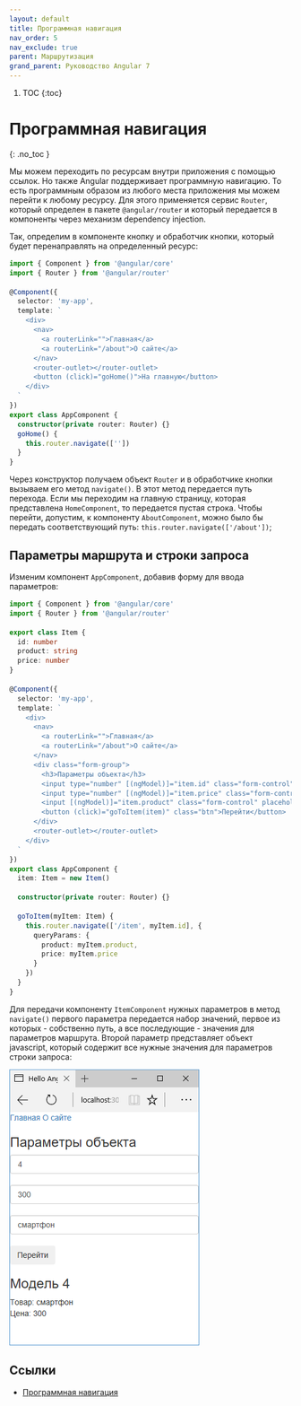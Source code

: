 ```yaml
---
layout: default
title: Программная навигация
nav_order: 5
nav_exclude: true
parent: Маршрутизация
grand_parent: Руководство Angular 7
---
```


<!-- prettier-ignore-start -->
1. TOC
{:toc}

# Программная навигация
{: .no_toc }
<!-- prettier-ignore-end -->

Мы можем переходить по ресурсам внутри приложения с помощью ссылок. Но также Angular поддерживает программную навигацию. То есть программным образом из любого места приложения мы можем перейти к любому ресурсу. Для этого применяется сервис `Router`, который определен в пакете `@angular/router` и который передается в компоненты через механизм dependency injection.

Так, определим в компоненте кнопку и обработчик кнопки, который будет перенаправлять на определенный ресурс:

```typescript
import { Component } from '@angular/core'
import { Router } from '@angular/router'

@Component({
  selector: 'my-app',
  template: `
    <div>
      <nav>
        <a routerLink="">Главная</a>
        <a routerLink="/about">О сайте</a>
      </nav>
      <router-outlet></router-outlet>
      <button (click)="goHome()">На главную</button>
    </div>
  `
})
export class AppComponent {
  constructor(private router: Router) {}
  goHome() {
    this.router.navigate([''])
  }
}
```

Через конструктор получаем объект `Router` и в обработчике кнопки вызываем его метод `navigate()`. В этот метод передается путь перехода. Если мы переходим на главную страницу, которая представлена `HomeComponent`, то передается пустая строка. Чтобы перейти, допустим, к компоненту `AboutComponent`, можно было бы передать соответствующий путь: `this.router.navigate(['/about'])`;

## Параметры маршрута и строки запроса

Изменим компонент `AppComponent`, добавив форму для ввода параметров:

```typescript
import { Component } from '@angular/core'
import { Router } from '@angular/router'

export class Item {
  id: number
  product: string
  price: number
}

@Component({
  selector: 'my-app',
  template: `
    <div>
      <nav>
        <a routerLink="">Главная</a>
        <a routerLink="/about">О сайте</a>
      </nav>
      <div class="form-group">
        <h3>Параметры объекта</h3>
        <input type="number" [(ngModel)]="item.id" class="form-control" placeholder="Номер модели" /><br />
        <input type="number" [(ngModel)]="item.price" class="form-control" placeholder="Цена" /><br />
        <input [(ngModel)]="item.product" class="form-control" placeholder="Товар" /><br />
        <button (click)="goToItem(item)" class="btn">Перейти</button>
      </div>
      <router-outlet></router-outlet>
    </div>
  `
})
export class AppComponent {
  item: Item = new Item()

  constructor(private router: Router) {}

  goToItem(myItem: Item) {
    this.router.navigate(['/item', myItem.id], {
      queryParams: {
        product: myItem.product,
        price: myItem.price
      }
    })
  }
}
```

Для передачи компоненту `ItemComponent` нужных параметров в метод `navigate()` первого параметра передается набор значений, первое из которых - собственно путь, а все последующие - значения для параметров маршрута. Второй параметр представляет объект javascript, который содержит все нужные значения для параметров строки запроса:

![Скриншот](nav-1.png)

## Ссылки

- [Программная навигация](https://metanit.com/web/angular2/7.5.php)
